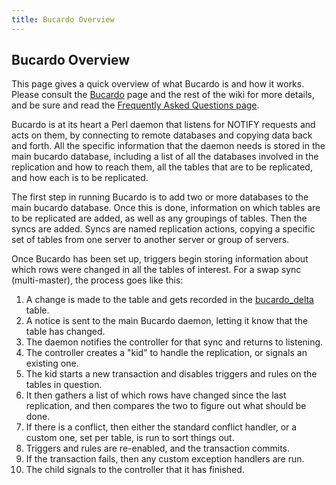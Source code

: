 ```yaml
---
title: Bucardo Overview
---
```


Bucardo Overview
----------------

This page gives a quick overview of what Bucardo is and how it works. Please consult the [Bucardo](/Bucardo/) page and the rest of the wiki for more details, and be sure and read the [Frequently Asked Questions page](/Bucardo/FAQ).

Bucardo is at its heart a Perl daemon that listens for NOTIFY requests and acts on them, by connecting to remote databases and copying data back and forth. All the specific information that the daemon needs is stored in the main bucardo database, including a list of all the databases involved in the replication and how to reach them, all the tables that are to be replicated, and how each is to be replicated.

The first step in running Bucardo is to add two or more databases to the main bucardo database. Once this is done, information on which tables are to be replicated are added, as well as any groupings of tables. Then the syncs are added. Syncs are named replication actions, copying a specific set of tables from one server to another server or group of servers.

Once Bucardo has been set up, triggers begin storing information about which rows were changed in all the tables of interest. For a swap sync (multi-master), the process goes like this:

1. A change is made to the table and gets recorded in the [bucardo_delta](/Bucardo/tables/bucardo.bucardo_delta) table.
2. A notice is sent to the main Bucardo daemon, letting it know that the table has changed.
3. The daemon notifies the controller for that sync and returns to listening.
4. The controller creates a "kid" to handle the replication, or signals an existing one.
5. The kid starts a new transaction and disables triggers and rules on the tables in question.
6. It then gathers a list of which rows have changed since the last replication, and then compares the two to figure out what should be done.
7. If there is a conflict, then either the standard conflict handler, or a custom one, set per table, is run to sort things out.
8. Triggers and rules are re-enabled, and the transaction commits.
9. If the transaction fails, then any custom exception handlers are run.
10. The child signals to the controller that it has finished.

